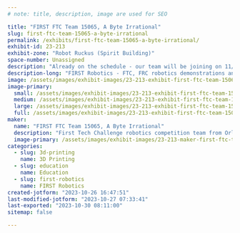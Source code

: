 ```yaml
---
# note: title, description, image are used for SEO

title: "FIRST FTC Team 15065, A Byte Irrational"
slug: first-ftc-team-15065-a-byte-irrational
permalink: /exhibits/first-ftc-team-15065-a-byte-irrational/
exhibit-id: 23-213
exhibit-zone: "Robot Ruckus (Spirit Building)"
space-number: Unassigned
description: "Already on the schedule - our team will be joining on 11/5"
description-long: "FIRST Robotics - FTC, FRC robotics demonstrations and exhibits"
image: /assets/images/exhibit-images/23-213-exhibit-first-ftc-team-15065-a-byte-irrational-1-large.png
image-primary: 
  small: /assets/images/exhibit-images/23-213-exhibit-first-ftc-team-15065-a-byte-irrational-1-small.png
  medium: /assets/images/exhibit-images/23-213-exhibit-first-ftc-team-15065-a-byte-irrational-1-medium.png
  large: /assets/images/exhibit-images/23-213-exhibit-first-ftc-team-15065-a-byte-irrational-1-large.png
  full: /assets/images/exhibit-images/23-213-exhibit-first-ftc-team-15065-a-byte-irrational-1-full.png
maker: 
  name: "FIRST FTC Team 15065, A Byte Irrational"
  description: "First Tech Challenge robotics competition team from Orlando Science Charter High School."
  image-primary: /assets/images/exhibit-images/23-213-maker-first-ftc-team-15065-a-byte-irrational-b6bd13ab592dc2bed46d025a8cfaf3aa154141af-1-medium.jpg
categories: 
  - slug: 3d-printing
    name: 3D Printing
  - slug: education
    name: Education
  - slug: first-robotics
    name: FIRST Robotics
created-jotform: "2023-10-26 16:47:51"
last-modified-jotform: "2023-10-27 07:33:41"
last-exported: "2023-10-30 08:11:00"
sitemap: false

---
```

